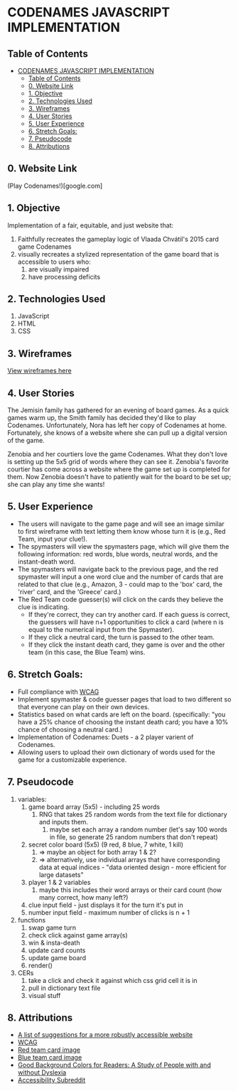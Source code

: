 CODENAMES JAVASCRIPT IMPLEMENTATION
=====

## Table of Contents
- [CODENAMES JAVASCRIPT IMPLEMENTATION](#codenames-javascript-implementation)
  - [Table of Contents](#table-of-contents)
  - [0. Website Link](#0-website-link)
  - [1. Objective](#1-objective)
  - [2. Technologies Used](#2-technologies-used)
  - [3. Wireframes](#3-wireframes)
  - [4. User Stories](#4-user-stories)
  - [5. User Experience](#5-user-experience)
  - [6. Stretch Goals:](#6-stretch-goals)
  - [7. Pseudocode](#7-pseudocode)
  - [8. Attributions](#8-attributions)

## 0. Website Link
(Play Codenames!)[google.com]

## 1. Objective
Implementation of a fair, equitable, and just website that: 
   1. Faithfully recreates the gameplay logic of Vlaada Chvátil's 2015 card game Codenames
   2. visually recreates a stylized representation of the game board that is accessible to users who:
      1. are visually impaired
      2. have processing deficits
   

## 2. Technologies Used
1. JavaScript
2. HTML
3. CSS
   
## 3. Wireframes
[View wireframes here](https://www.canva.com/design/DAEEDmlvdQE/XlOWR4xfqbIZHaSOLQMzwg/view?utm_content=DAEEDmlvdQE&utm_campaign=designshare&utm_medium=link&utm_source=sharebutton)

## 4. User Stories
   The Jemisin family has gathered for an evening of board games. As a quick games warm up, the Smith family has decided they'd like to play Codenames. Unfortunately, Nora has left her copy of Codenames at home. Fortunately, she knows of a website where she can pull up a digital version of the game. 

   Zenobia and her courtiers love the game Codenames. What they don't love is setting up the 5x5 grid of words where they can see it. Zenobia's favorite courtier has come across a website where the game set up is completed for them. Now Zenobia doesn't have to patiently wait for the board to be set up; she can play any time she wants! 

## 5. User Experience
*  The users will navigate to the game page and will see an image similar to first wireframe with text letting them know whose turn it is (e.g., Red Team, input your clue!).
*  The spymasters will view the spymasters page, which will give them the following information: red words, blue words, neutral words, and the instant-death word.
*  The spymasters will navigate back to the previous page, and the red spymaster will input a one word clue and the number of cards that are related to that clue (e.g., Amazon, 3 - could map to the 'box' card, the 'river' card, and the 'Greece' card.)
*  The Red Team code guesser(s) will click on the cards they believe the clue is indicating. 
   *  If they're correct, they can try another card. If each guess is correct, the guessers will have n+1 opportunities to click a card (where n is equal to the numerical input from the Spymaster).
   * If they click a neutral card, the turn is passed to the other team.
   * If they click the instant death card, they game is over and the other team (in this case, the Blue Team) wins.

## 6. Stretch Goals: 
* Full compliance with [WCAG](https://www.w3.org/WAI/WCAG21/quickref/)
* Implement spymaster & code guesser pages that load to two different so that everyone can play on their own devices.
* Statistics based on what cards are left on the board. (specifically: "you have a 25% chance of choosing the instant death card; you have a 10% chance of choosing a neutral card.)
* Implementation of Codenames: Duets - a 2 player varient of Codenames.
* Allowing users to upload their own dictionary of words used for the game for a customizable experience.

## 7. Pseudocode
1. variables:
   1. game board array (5x5) - including 25 words
      1. RNG that takes 25 random words from the text file for dictionary and inputs them. 
         1. maybe set each array a random number (let's say 100 words in file, so generate 25 random numbers that don't repeat)
   2. secret color board (5x5) (9 red, 8 blue, 7 white, 1 kill)
      1. => maybe an object for both array 1 & 2?
      2. => alternatively, use individual arrays that have corresponding data at equal indices - "data oriented design - more efficient for large datasets"
   3. player 1 & 2 variables
      1. maybe this includes their word arrays or their card count (how many correct, how many left?)
   4. clue input field - just displays it for the turn it's put in
   5. number input field - maximum number of clicks is n + 1
2. functions
   1. swap game turn
   2. check click against game array(s)
   3. win & insta-death
   4. update card counts 
   5. update game board
   6. render()
3. CERs
   1. take a click and check it against which css grid cell it is in
   2. pull in dictionary text file
   3. visual stuff

## 8. Attributions
* [A list of suggestions for a more robustly accessible website](https://www.solidstart.info)
* [WCAG](https://www.w3.org/WAI/WCAG21/quickref/)
* [Red team card image](https://www.pexels.com/photo/red-orange-waves-wallpaper-1998479/)
* [Blue team card image](https://www.pexels.com/photo/blue-abstract-painting-1568607/)
* [Good Background Colors for Readers: A Study of People with and without Dyslexia](https://www.cs.cmu.edu/~jbigham/pubs/pdfs/2017/colors.pdf) 
* [Accessibility Subreddit](reddit.com/r/Accessibility)